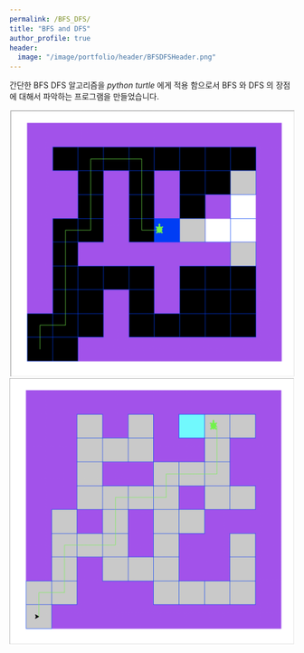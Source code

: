 ```yaml
---
permalink: /BFS_DFS/
title: "BFS and DFS"
author_profile: true
header:
  image: "/image/portfolio/header/BFSDFSHeader.png"
---
```


간단한 BFS DFS 알고리즘을 *python turtle* 에게 적용 함으로서 BFS 와 DFS 의 장점에 대해서 파악하는 프로그램을 만들었습니다.

![image info](/image/BFS.png)
![image info](/image/DFS.png)
